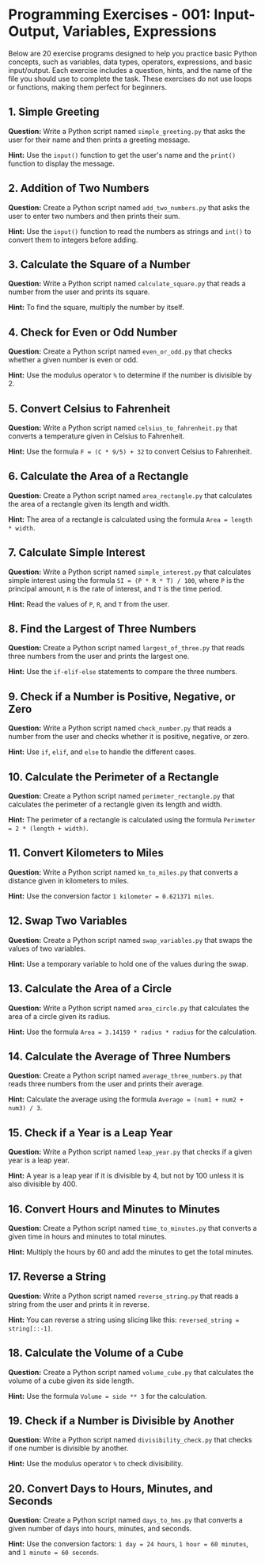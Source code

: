 Programming Exercises - 001: Input-Output, Variables, Expressions
=================================================================

Below are 20 exercise programs designed to help you practice basic Python concepts, such as variables, data types, operators, expressions, and basic input/output. Each exercise includes a question, hints, and the name of the file you should use to complete the task. These exercises do not use loops or functions, making them perfect for beginners.

1\. Simple Greeting
-------------------

**Question:** Write a Python script named `simple_greeting.py` that asks the user for their name and then prints a greeting message.

**Hint:** Use the `input()` function to get the user's name and the `print()` function to display the message.

2\. Addition of Two Numbers
---------------------------

**Question:** Create a Python script named `add_two_numbers.py` that asks the user to enter two numbers and then prints their sum.

**Hint:** Use the `input()` function to read the numbers as strings and `int()` to convert them to integers before adding.

3\. Calculate the Square of a Number
------------------------------------

**Question:** Write a Python script named `calculate_square.py` that reads a number from the user and prints its square.

**Hint:** To find the square, multiply the number by itself.

4\. Check for Even or Odd Number
--------------------------------

**Question:** Create a Python script named `even_or_odd.py` that checks whether a given number is even or odd.

**Hint:** Use the modulus operator `%` to determine if the number is divisible by 2.

5\. Convert Celsius to Fahrenheit
---------------------------------

**Question:** Write a Python script named `celsius_to_fahrenheit.py` that converts a temperature given in Celsius to Fahrenheit.

**Hint:** Use the formula `F = (C * 9/5) + 32` to convert Celsius to Fahrenheit.

6\. Calculate the Area of a Rectangle
-------------------------------------

**Question:** Create a Python script named `area_rectangle.py` that calculates the area of a rectangle given its length and width.

**Hint:** The area of a rectangle is calculated using the formula `Area = length * width`.

7\. Calculate Simple Interest
-----------------------------

**Question:** Write a Python script named `simple_interest.py` that calculates simple interest using the formula `SI = (P * R * T) / 100`, where `P` is the principal amount, `R` is the rate of interest, and `T` is the time period.

**Hint:** Read the values of `P`, `R`, and `T` from the user.

8\. Find the Largest of Three Numbers
-------------------------------------

**Question:** Create a Python script named `largest_of_three.py` that reads three numbers from the user and prints the largest one.

**Hint:** Use the `if-elif-else` statements to compare the three numbers.

9\. Check if a Number is Positive, Negative, or Zero
----------------------------------------------------

**Question:** Write a Python script named `check_number.py` that reads a number from the user and checks whether it is positive, negative, or zero.

**Hint:** Use `if`, `elif`, and `else` to handle the different cases.

10\. Calculate the Perimeter of a Rectangle
-------------------------------------------

**Question:** Create a Python script named `perimeter_rectangle.py` that calculates the perimeter of a rectangle given its length and width.

**Hint:** The perimeter of a rectangle is calculated using the formula `Perimeter = 2 * (length + width)`.

11\. Convert Kilometers to Miles
--------------------------------

**Question:** Write a Python script named `km_to_miles.py` that converts a distance given in kilometers to miles.

**Hint:** Use the conversion factor `1 kilometer = 0.621371 miles`.

12\. Swap Two Variables
-----------------------

**Question:** Create a Python script named `swap_variables.py` that swaps the values of two variables.

**Hint:** Use a temporary variable to hold one of the values during the swap.

13\. Calculate the Area of a Circle
-----------------------------------

**Question:** Write a Python script named `area_circle.py` that calculates the area of a circle given its radius.

**Hint:** Use the formula `Area = 3.14159 * radius * radius` for the calculation.

14\. Calculate the Average of Three Numbers
-------------------------------------------

**Question:** Create a Python script named `average_three_numbers.py` that reads three numbers from the user and prints their average.

**Hint:** Calculate the average using the formula `Average = (num1 + num2 + num3) / 3`.

15\. Check if a Year is a Leap Year
-----------------------------------

**Question:** Write a Python script named `leap_year.py` that checks if a given year is a leap year.

**Hint:** A year is a leap year if it is divisible by 4, but not by 100 unless it is also divisible by 400.

16\. Convert Hours and Minutes to Minutes
-----------------------------------------

**Question:** Create a Python script named `time_to_minutes.py` that converts a given time in hours and minutes to total minutes.

**Hint:** Multiply the hours by 60 and add the minutes to get the total minutes.

17\. Reverse a String
---------------------

**Question:** Write a Python script named `reverse_string.py` that reads a string from the user and prints it in reverse.

**Hint:** You can reverse a string using slicing like this: `reversed_string = string[::-1]`.

18\. Calculate the Volume of a Cube
-----------------------------------

**Question:** Create a Python script named `volume_cube.py` that calculates the volume of a cube given its side length.

**Hint:** Use the formula `Volume = side ** 3` for the calculation.

19\. Check if a Number is Divisible by Another
----------------------------------------------

**Question:** Write a Python script named `divisibility_check.py` that checks if one number is divisible by another.

**Hint:** Use the modulus operator `%` to check divisibility.

20\. Convert Days to Hours, Minutes, and Seconds
------------------------------------------------

**Question:** Create a Python script named `days_to_hms.py` that converts a given number of days into hours, minutes, and seconds.

**Hint:** Use the conversion factors: `1 day = 24 hours`, `1 hour = 60 minutes`, and `1 minute = 60 seconds`.